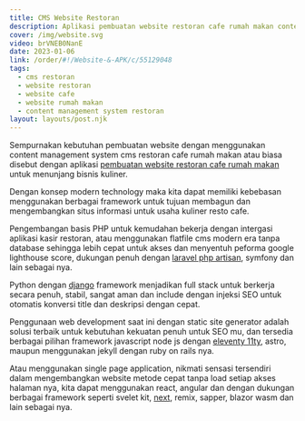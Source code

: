 ```yaml
---
title: CMS Website Restoran
description: Aplikasi pembuatan website restoran cafe rumah makan content management system cms resto.
cover: /img/website.svg
video: brVNEB0NanE
date: 2023-01-06
link: /order/#!/Website-&-APK/c/55129048
tags:
  - cms restoran
  - website restoran
  - website cafe
  - website rumah makan
  - content management system restoran
layout: layouts/post.njk
---
```


Sempurnakan kebutuhan pembuatan website dengan menggunakan content management system cms restoran cafe rumah makan atau biasa disebut dengan aplikasi [pembuatan website restoran cafe rumah makan]({{page.url}}) untuk menunjang bisnis kuliner.

Dengan konsep modern technology maka kita dapat memiliki kebebasan menggunakan berbagai framework untuk tujuan membagun dan mengembangkan situs informasi untuk usaha kuliner resto cafe.

Pengembangan basis PHP untuk kemudahan bekerja dengan intergasi aplikasi kasir restoran, atau menggunakan flatfile cms modern era tanpa database sehingga lebih cepat untuk akses dan menyentuh peforma google lighthouse score, dukungan penuh dengan [laravel php artisan](https://laravel.com), symfony dan lain sebagai nya.

Python dengan [django](https://www.djangoproject.com) framework menjadikan full stack untuk berkerja secara penuh, stabil, sangat aman dan include dengan injeksi SEO untuk otomatis konversi title dan deskripsi dengan cepat.

Penggunaan web development saat ini dengan static site generator adalah solusi terbaik untuk kebutuhan kekuatan penuh untuk SEO mu, dan tersedia berbagai pilihan framework javascript node js dengan [eleventy 11ty](https://11ty.dev), astro, maupun menggunakan jekyll dengan ruby on rails nya.

Atau menggunakan single page application, nikmati sensasi tersendiri dalam mengembangkan website metode cepat tanpa load setiap akses halaman nya, kita dapat menggunakan react, angular dan dengan dukungan berbagai framework seperti svelet kit, [next](https://nextjs.org), remix, sapper, blazor wasm dan lain sebagai nya.
